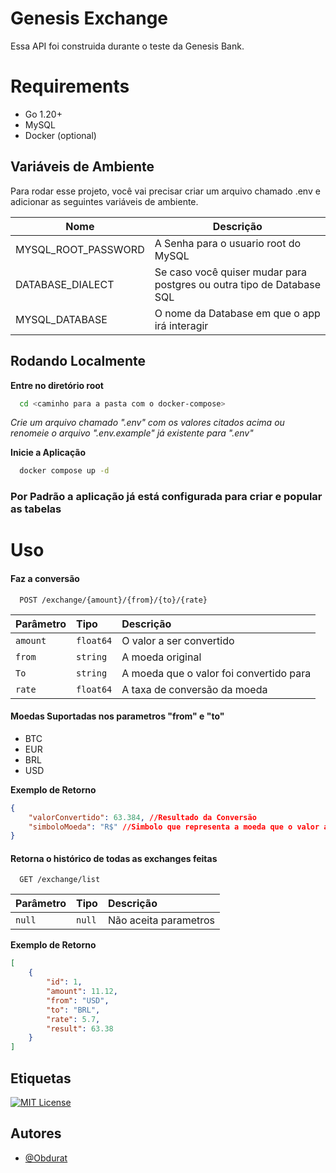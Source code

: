 
# Genesis Exchange

Essa API foi construida durante o teste da Genesis Bank.

# Requirements
<ul>
    <li>Go 1.20+</li>
    <li>MySQL</li>
    <li>Docker (optional)</li>
</ul>


## Variáveis de Ambiente

Para rodar esse projeto, você vai precisar criar um arquivo chamado .env e adicionar as seguintes variáveis de ambiente.

| Nome| Descrição|
|-----------|-------------------------------------------------------------------------------------------------------------------------------------|
| MYSQL_ROOT_PASSWORD | A Senha para o usuario root do MySQL|
| DATABASE_DIALECT | Se caso você quiser mudar para postgres ou outra tipo de Database SQL|
| MYSQL_DATABASE  | O nome da Database em que o app irá interagir |
                                                                                        
## Rodando Localmente

**Entre no diretório root**

```bash
  cd <caminho para a pasta com o docker-compose>
```

*Crie um arquivo chamado ".env" com os valores citados acima ou renomeie o arquivo ".env.example" já existente para ".env"*

**Inicie a Aplicação**

```bash
  docker compose up -d
```

### Por Padrão a aplicação já está configurada para criar e popular as tabelas

# Uso

#### Faz a conversão

```vbnet
  POST /exchange/{amount}/{from}/{to}/{rate}
```

| Parâmetro   | Tipo       | Descrição                           |
| :---------- | :--------- | :---------------------------------- |
| `amount` | `float64` | O valor a ser convertido |
| `from` | `string` | A moeda original |
| `To` | `string` | A moeda que o valor foi convertido para |
| `rate` | `float64` | A taxa de conversão da moeda |

#### Moedas Suportadas nos parametros "from" e "to"
<ul>
  <li>BTC</li>
  <li>EUR</li>
  <li>BRL</li>
  <li>USD</li>
</ul>

**Exemplo de Retorno**

```json
{
    "valorConvertido": 63.384, //Resultado da Conversão
	"simboloMoeda": "R$" //Simbolo que representa a moeda que o valor acima representa
}
```

#### Retorna o histórico de todas as exchanges feitas

```vbnet
  GET /exchange/list
```

| Parâmetro   | Tipo       | Descrição                           |
| :---------- | :--------- | :---------------------------------- |
| `null` | `null` | Não aceita parametros |

**Exemplo de Retorno**

```json
[
	{
		"id": 1,
		"amount": 11.12,
		"from": "USD",
		"to": "BRL",
		"rate": 5.7,
		"result": 63.38
	}
]
```
## Etiquetas

[![MIT License](https://img.shields.io/badge/License-MIT-green.svg)](https://choosealicense.com/licenses/mit/)



## Autores

- [@Obdurat](https://www.github.com/Obdurat)

